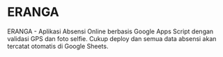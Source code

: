 # ERANGA
ERANGA - Aplikasi Absensi Online berbasis Google Apps Script dengan validasi GPS dan foto selfie. Cukup deploy dan semua data absensi akan tercatat otomatis di Google Sheets.

